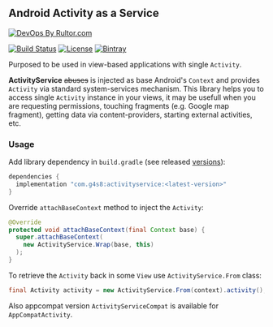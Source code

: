 ## Android Activity as a Service
[![DevOps By Rultor.com](http://www.rultor.com/b/g4s8/ActivityService)](http://www.rultor.com/p/g4s8/ActivityService)

[![Build Status](https://img.shields.io/travis/g4s8/ActivityService.svg?style=flat-square)](https://travis-ci.org/g4s8/ActivityService)
[![License](https://img.shields.io/github/license/g4s8/ActivityService.svg?style=flat-square)](https://github.com/g4s8/ActivityService/blob/master/LICENSE)
[![Bintray](https://img.shields.io/bintray/v/g4s8/maven-android/com.g4s8.activityservice.svg?style=flat-square)](https://bintray.com/g4s8/maven-android/com.g4s8.activityservice/_latestVersion)

Purposed to be used in view-based applications with single `Activity`.

**ActivityService** ~~abuses~~ is injected as base Android's `Context` and provides `Activity` via standard system-services mechanism. This library helps you to access single `Activity` instance in your views, it may be usefull when you are requesting permissions, touching fragments (e.g. Google map fragment), getting data via content-providers, starting external activities, etc.

### Usage
Add library dependency in `build.gradle` (see released [versions](https://github.com/g4s8/ActivityService/releases)):
```gradle
dependencies {
  implementation "com.g4s8:activityservice:<latest-version>"
}
```
Override `attachBaseContext` method to inject the `Activity`:
```java
@Override
protected void attachBaseContext(final Context base) {
  super.attachBaseContext(
    new ActivityService.Wrap(base, this)
  );
}
```
To retrieve the `Activity` back in some `View` use `ActivityService.From` class:
```java
final Activity activity = new ActivityService.From(context).activity();
```
Also appcompat version `ActivityServiceCompat` is available for `AppCompatActivity`.
